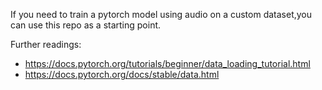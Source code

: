 If you need to train a pytorch model using audio on a custom dataset,you can
use this repo as a starting point.

Further readings:

- https://docs.pytorch.org/tutorials/beginner/data_loading_tutorial.html
- https://docs.pytorch.org/docs/stable/data.html
